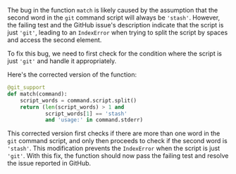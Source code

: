 The bug in the function `match` is likely caused by the assumption that the second word in the `git` command script will always be `'stash'`. However, the failing test and the GitHub issue's description indicate that the script is just `'git'`, leading to an `IndexError` when trying to split the script by spaces and access the second element.

To fix this bug, we need to first check for the condition where the script is just `'git'` and handle it appropriately.

Here's the corrected version of the function:
```python
@git_support
def match(command):
    script_words = command.script.split()
    return (len(script_words) > 1 and
            script_words[1] == 'stash'
            and 'usage:' in command.stderr)
```

This corrected version first checks if there are more than one word in the `git` command script, and only then proceeds to check if the second word is `'stash'`. This modification prevents the `IndexError` when the script is just `'git'`. With this fix, the function should now pass the failing test and resolve the issue reported in GitHub.